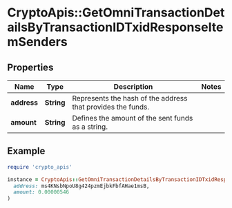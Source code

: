 # CryptoApis::GetOmniTransactionDetailsByTransactionIDTxidResponseItemSenders

## Properties

| Name | Type | Description | Notes |
| ---- | ---- | ----------- | ----- |
| **address** | **String** | Represents the hash of the address that provides the funds. |  |
| **amount** | **String** | Defines the amount of the sent funds as a string. |  |

## Example

```ruby
require 'crypto_apis'

instance = CryptoApis::GetOmniTransactionDetailsByTransactionIDTxidResponseItemSenders.new(
  address: ms4KNsbNpoU8g424pzmEjbkFbfAHae1msB,
  amount: 0.00000546
)
```

